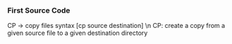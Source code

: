### First Source Code 
CP -> copy files syntax [cp source destination] \n
CP: create a copy from a given source file to a given destination directory
